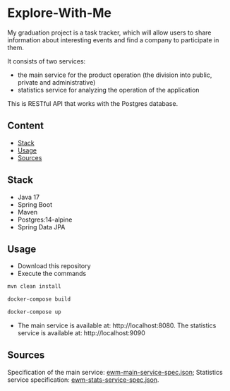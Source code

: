 # Explore-With-Me
My graduation project is a task tracker, which will allow users to share information about
interesting events and find a company to participate in them.

It consists of two services:
- the main service for the product operation (the division into public, private and administrative)
- statistics service for analyzing the operation of the application

This is RESTful API that works with the Postgres database.

## Content
- [Stack](#stack)
- [Usage](#usage)
- [Sources](#sources)

## Stack
- Java 17
- Spring Boot
- Maven
- Postgres:14-alpine
- Spring Data JPA

## Usage
- Download this repository
- Execute the commands
```sh
mvn clean install
```
```sh
docker-compose build
```
```sh
docker-compose up
```
- The main service is available at: http://localhost:8080.
  The statistics service is available at: http://localhost:9090

## Sources
Specification of the main service: [ewm-main-service-spec.json](ewm-main-service-spec.json);
Statistics service specification: [ewm-stats-service-spec.json](ewm-stats-service-spec.json).